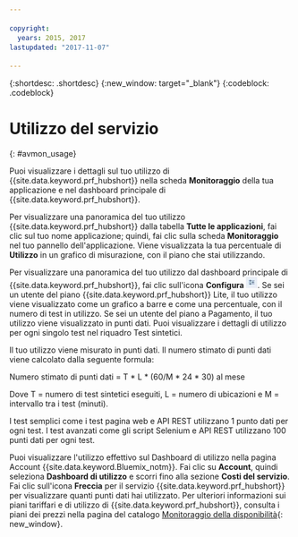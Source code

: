 ```yaml
---

copyright:
  years: 2015, 2017
lastupdated: "2017-11-07"

---
```


{:shortdesc: .shortdesc}
{:new_window: target="_blank"}
{:codeblock: .codeblock}

# Utilizzo del servizio
{: #avmon_usage}

Puoi visualizzare i dettagli sul tuo utilizzo di {{site.data.keyword.prf_hubshort}} nella scheda **Monitoraggio** della tua applicazione e nel dashboard principale di {{site.data.keyword.prf_hubshort}}.

Per visualizzare una panoramica del tuo utilizzo {{site.data.keyword.prf_hubshort}}
dalla tabella **Tutte le applicazioni**, fai clic sul tuo nome applicazione; quindi, fai clic sulla scheda
**Monitoraggio** nel tuo pannello dell'applicazione. Viene visualizzata la tua percentuale di **Utilizzo**
in un grafico di misurazione, con il piano che stai utilizzando.

Per visualizzare una panoramica del tuo utilizzo dal dashboard principale di {{site.data.keyword.prf_hubshort}}, fai clic sull'icona **Configura** ![Icona Configura](images/config_icn_white_smll.jpg). Se sei un utente del piano {{site.data.keyword.prf_hubshort}} Lite,
il tuo utilizzo viene visualizzato come un grafico a barre e come una percentuale, con il numero di test
in utilizzo. Se sei un utente del piano a Pagamento, il tuo utilizzo viene visualizzato in punti dati. Puoi visualizzare i dettagli di utilizzo per ogni singolo test nel riquadro Test sintetici.

Il tuo utilizzo viene misurato in punti dati. Il numero stimato di punti dati viene calcolato dalla
seguente formula:

Numero stimato di punti dati = T \* L \* (60/M \* 24 \* 30) al mese

Dove T = numero di test sintetici eseguiti, L = numero di ubicazioni e M = intervallo
tra i test (minuti).

I test semplici come i test pagina web e API REST utilizzano 1 punto dati per ogni test. I test avanzati
come gli script Selenium e API REST utilizzano 100 punti dati per ogni test.

Puoi visualizzare l'utilizzo effettivo sul Dashboard di utilizzo nella pagina Account {{site.data.keyword.Bluemix_notm}}. Fai clic su **Account**, quindi seleziona **Dashboard di utilizzo** e scorri fino alla sezione **Costi del servizio**. Fai clic sull'icona **Freccia** per il servizio
{{site.data.keyword.prf_hubshort}} per visualizzare quanti punti dati
hai utilizzato. Per ulteriori informazioni sui piani tariffari e di utilizzo di {{site.data.keyword.prf_hubshort}}, consulta i piani dei prezzi nella pagina del catalogo [Monitoraggio della disponibilità](https://console.{DomainName}/catalog/services/availability-monitoring/ "(Si apre in una nuova scheda o finestra)"){: new_window}.
